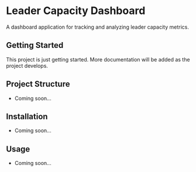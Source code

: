 # Leader Capacity Dashboard

A dashboard application for tracking and analyzing leader capacity metrics.

## Getting Started

This project is just getting started. More documentation will be added as the project develops.

## Project Structure

- Coming soon...

## Installation

- Coming soon...

## Usage

- Coming soon...

